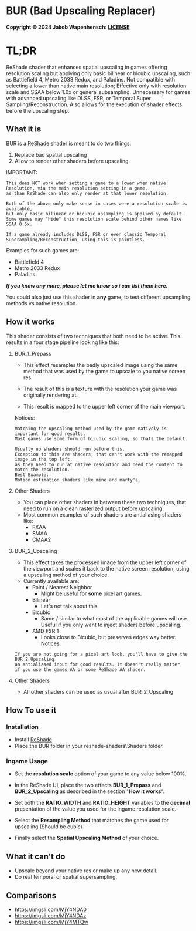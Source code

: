 


# BUR (Bad Upscaling Replacer)





**Copyright © 2024 Jakob Wapenhensch: [LICENSE](LICENSE)**

# TL;DR
ReShade shader that enhances spatial upscaling in games offering resolution scaling but applying only basic bilinear or bicubic upscaling, such as Battlefield 4, Metro 2033 Redux, and Paladins. Not compatible with selecting a lower than native main resolution; Effective only with resolution scale and SSAA below 1.0x or general subsampling. Unnecessary for games with advanced upscaling like DLSS, FSR, or Temporal Super Sampling/Reconstruction.
Also allows for the execution of shader effects before the upscaling step.

## What it is
BUR is a [ReShade](reshade.me) shader is meant to do two things:

1. Replace bad spatial upscaling 
2. Allow to render other shaders before upscaling

IMPORTANT:
```
This does NOT work when setting a game to a lower when native Resolution, via the main resolution setting in a game,
as than ReShade can also only render at that lower resolution. 
```
```
Both of the above only make sense in cases were a resolution scale is available, 
but only basic bilinear or bicubic upsampling is applied by default.
Some games may "hide" this resolution scale behind other names like SSAA 0.5x. 
```
```
If a game already includes DLSS, FSR or even classic Temporal Superampling/Reconstruction, using this is pointless.
```
Examples for such games are:
- Battlefield 4
- Metro 2033 Redux
- Paladins

***If you know any more, please let me know so i can list them here.***

You could also just use this shader in **any** game, to test different upsampling methods vs native resolution.

## How it works
This shader consists of two techniques that both need to be active.
This results in a four stage pipeline looking like this:

1. BUR_1_Prepass    
    - This effect resamples the badly upscaled image using the same method 
    that was used by the game to upscale to you native screen res.


    - The result of this is a texture with the resolution your game was originally rendering at.
    - This result is mapped to the upper left corner of the main viewport.

    Notices:
    ```
    Matching the upscaling method used by the game natively is important for good results. 
    Most games use some form of bicubic scaling, so thats the default.
    ```
    ```
    Usually no shaders should run before this.
    Exception to this are shaders, that can't work with the remapped image in the top left,
    as they need to run at native resolution and need the content to match the resolution.
    Best Example: 
    Motion estimation shaders like mine and marty's.
    ```
    
2. Other Shaders
    - You can place other shaders in between these two techniques, 
    that need to run on a clean rasterized output before upscaling.
    - Most common examples of such shaders are antialiasing shaders like:
        - FXAA
        - SMAA
        - CMAA2

3. BUR_2_Upscaling
    - This effect takes the processed image from the upper left corner of the viewport
    and scales it back to the native screen resolution, using a upscaling method of your choice.
    - Currently available are:
        - Point / Nearest Neighbor 
            - Might be useful for **some** pixel art games.
        - Bilinear
            - Let's not talk about this.
        - Bicubic
            - Same / similar to what most of the applicable games will use.
            Useful if you only want to inject shaders before upscaling.
        - AMD FSR 1
            - Looks close to Bicubic, but preserves edges way better.
    Notices:
    ```
    If you are not going for a pixel art look, you'll have to give the BUR_2_Upscaling 
    an antialiased input for good results. It doesn't really matter 
    if you use the games AA or some ReShade AA shader.
    ```

4. Other Shaders
    - All other shaders can be used as usual after BUR_2_Upscaling


## How To use it
### Installation
- Install [ReShade](reshade.me)
- Place the BUR folder in your reshade-shaders\Shaders folder.
 
 
### Ingame Usage
- Set the **resolution scale** option of your game to any value below 100%.

- In the ReShade UI, place the two effects **BUR_1_Prepass** and **BUR_2_Upscaling**
as described in the section "**How it works**".

- Set both the **RATIO_WIDTH** and **RATIO_HEIGHT** variables to the **decimal** presentation
of the value you used for the ingame resolution scale.

- Select the **Resampling Method** that matches the game used for upscaling (Should be cubic)

- Finally select the **Spatial Upscaling Method** of your choice.


## What it **can't** do
- Upscale beyond your native res or make up any new detail.
- Do real temporal or spatial supersampling.

## Comparisons
- https://imgsli.com/MjY4NDA0
- https://imgsli.com/MjY4NDAz
- https://imgsli.com/MjY4MTQw

